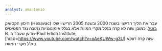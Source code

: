```yaml
---
analyst: amantonio
---
```


חיסון הקסואק (Hexavac) עבר את הליך הרישוי בשנת 2000 ובשנת 2005 הרישוי שלו [בוטל](https://www.sciencedirect.com/science/article/pii/S1198743X14601798). כמובן שזה לא קרה בגלל מקרי המוות אלא בגלל אימונוגניות נמוכה נגד הפטיטיס B. מדען שעבד ב-Paul Erlich Institute, [סבור=https://www.youtube.com/watch?v=oAeKUWw-g3U] שזה קרה דווקא בגלל מקרי המוות.
